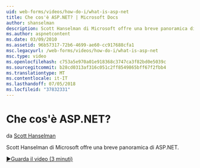 ```yaml
---
uid: web-forms/videos/how-do-i/what-is-asp-net
title: Che cos'è ASP.NET? | Microsoft Docs
author: shanselman
description: Scott Hanselman di Microsoft offre una breve panoramica di ASP.NET.
ms.author: aspnetcontent
ms.date: 03/09/2010
ms.assetid: 96b57317-72b6-4699-ae60-cc917688cfa1
msc.legacyurl: /web-forms/videos/how-do-i/what-is-asp-net
msc.type: video
ms.openlocfilehash: c753a5e970a01e918368c3747ca3f82bd0e5039c
ms.sourcegitcommit: b28cd0313af316c051c2ff8549865bff67f2fbb4
ms.translationtype: MT
ms.contentlocale: it-IT
ms.lasthandoff: 07/05/2018
ms.locfileid: "37832331"
---
```

<a name="what-is-aspnet"></a>Che cos'è ASP.NET?
====================
da [Scott Hanselman](https://github.com/shanselman)

Scott Hanselman di Microsoft offre una breve panoramica di ASP.NET.

[&#9654;Guarda il video (3 minuti)](https://channel9.msdn.com/Blogs/ASP-NET-Site-Videos/what-is-asp-net)
